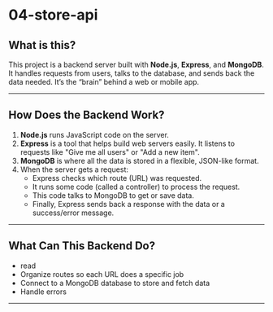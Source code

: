 # 04-store-api

## What is this?

This project is a backend server built with **Node.js**, **Express**, and **MongoDB**. It handles requests from users, talks to the database, and sends back the data needed. It’s the “brain” behind a web or mobile app.

---

## How Does the Backend Work?

1. **Node.js** runs JavaScript code on the server.  
2. **Express** is a tool that helps build web servers easily. It listens to requests like "Give me all users" or "Add a new item".  
3. **MongoDB** is where all the data is stored in a flexible, JSON-like format.  
4. When the server gets a request:  
   - Express checks which route (URL) was requested.  
   - It runs some code (called a controller) to process the request.  
   - This code talks to MongoDB to get or save data.  
   - Finally, Express sends back a response with the data or a success/error message.  

---

## What Can This Backend Do?

- read 
- Organize routes so each URL does a specific job  
- Connect to a MongoDB database to store and fetch data  
- Handle errors 

---


